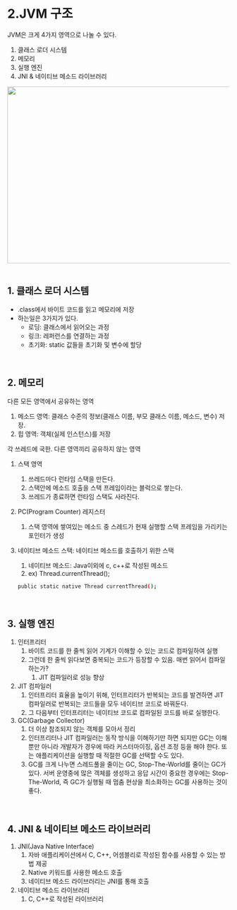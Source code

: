 # 2.JVM 구조

JVM은 크게 4가지 영역으로 나눌 수 있다.

1. 클래스 로더 시스템
2. 메모리
3. 실행 엔진
4. JNI & 네이티브 메소드 라이브러리

<img src="https://user-images.githubusercontent.com/52793122/149522397-803d869f-3281-4a63-855c-d9b2066f98d4.jpg"  width="600" height="400"/>

<br/>
<br/>

## 1. 클래스 로더 시스템

- .class에서 바이트 코드를 읽고 메모리에 저장
- 하는일은 3가지가 있다.
    - 로딩: 클래스에서 읽어오는 과정
    - 링크: 레퍼런스를 연결하는 과정
    - 초기화: static 값들을 초기화 및 변수에 할당

<br/>

## 2. 메모리

다른 모든 영역에서 공유하는 영역

1. 메소드 영역: 클래스 수준의 정보(클래스 이름, 부모 클래스 이름, 메소드, 변수) 저장.
2. 힙 영역: 객체(실제 인스턴스)를 저장

각 쓰레드에 국한. 다른 영역끼리 공유하지 않는 영역

1. 스택 영역
    1. 쓰레드마다 런타임 스택을 만든다. 
    2. 스택안에 메소드 호출을 스택 프레임이라는 블럭으로 쌓는다. 
    3. 쓰레드가 종료하면 런타임 스택도 사라진다.
2. PC(Program Counter) 레지스터
    1. 스택 영역에 쌓여있는 메소드 중 스레드가 현재 실행할 스택 프레임을 가리키는 포인터가 생성
3. 네이티브 메소드 스택: 네이티브 메소드를 호출하기 위한 스택
    1. 네이티브 메소드: Java이외에 c, c++로 작성된 메소드
    2. ex) Thread.currentThread();
    
    ```bash
    public static native Thread currentThread();
    ```
<br/>

## 3. 실행 엔진

1. 인터프리터
    1. 바이트 코드를 한 줄씩 읽어 기계가 이해할 수 있는 코드로 컴파일하여 실행
    2. 그런데 한 줄씩 읽다보면 중복되는 코드가 등장할 수 있음. 매번 읽어서 컴파일 하는가? 
        1. JIT 컴파일러로 성능 향상
2. JIT 컴파일러
    1. 인터프리터 효율을 높이기 위해, 인터프리터가 반복되는 코드를 발견하면 JIT 컴파일러로 반복되는 코드들을 모두 네이티브 코드로 바꿔둔다. 
    2. 그 다음부터 인터프리터는 네이티브 코드로 컴파일된 코드를 바로 실행한다. 
3. GC(Garbage Collector)
    1. 더 이상 참조되지 않는 객체를 모아서 정리
    2. 인터프리터나 JIT 컴파일러는 동작 방식을 이해하기만 하면 되지만 GC는 이해 뿐만 아니라 개발자가 경우에 따라 커스터마이징, 옵션 조정 등을 해야 한다. 또는 애플리케이션을 실행할 때 적절한 GC를 선택할 수도 있다. 
    3. GC를 크게 나누면 스레드풀을 줄이는 GC, Stop-The-World를 줄이는 GC가 있다. 서버 운영중에 많은 객체를 생성하고 응답 시간이 중요한 경우에는 Stop-The-World, 즉 GC가 실행될 때 멈춤 현상을 최소화하는 GC를 사용하는 것이 좋다. 

<br/>

## 4. JNI & 네이티브 메소드 라이브러리

1. JNI(Java Native Interface)
    1. 자바 애플리케이션에서 C, C++, 어셈블리로 작성된 함수를 사용할 수 있는 방법 제공
    2. Native 키워드를 사용한 메소드 호출
    3. 네이티브 메소드 라이브러리는 JNI를 통해 호출
2. 네이티브 메소드 라이브러리
    1. C, C++로 작성된 라이브러리